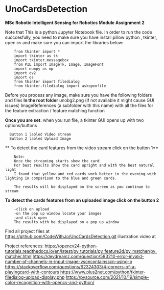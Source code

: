 # UnoCardsDetection
**MSc Robotic Intelligent Sensing for Robotics Module Assignment 2**

Note that This is a python Jupyter Notebook file.
In order to run the code succcesfully, you need to make sure you have 
install pillow python , tkinter, open cv and make sure you can import the libraries below: 

        from tkinter import * 
        import tkinter as tk
        import tkinter.messagebox
        from PIL import ImageTk, Image, ImageFont
        import numpy as np
        import cv2
        import os
        from tkinter import filedialog
        from tkinter.filedialog import askopenfile
    
Before you process any image, make sure you have the following folders and files 
**In the root folder** 
  unobg2.png (if not available it might cause GUI issues) 
  ImageReferences (a subfolder with this name) with all the files for the feature extraction / feature matching function
 
**Once you are set:**
when you run file, a tkinter GUI opens up with two options/buttons

      Button 1 labled Video stream 
      Button 2 labled Upload Image 
  
 ** To detect the card features from the video stream click on the button 1**
    
        Note:
        Once the streaming starts show the card 
        For best results show the card upright and with the best natural light 
        I found that yellow and red cards work better in the evening with lighting in comparison to the blue and green cards.

        The results will be displayed on the screen as you continue to stream
    
  **To detect the cards features from an uploaded image click on the button 2**
  
        -click on upload 
        -on the pop up window locate your images 
        -and click open 
        The results with be displayed on a pop up window 
  
Find all project files at https://github.com/CodeWithJo/UnoCardsDetection.git
illustration video at 


Project references:
https://opencv24-python-tutorials.readthedocs.io/en/latest/py_tutorials/py_feature2d/py_matcher/py_matcher.html
https://devdreamz.com/question/583210-error-invalid-number-of-channels-in-input-image-vscncontainsscn-using-o
https://stackoverflow.com/questions/62324303/4-corners-of-a-playingcard-with-contours
https://www.plus2net.com/python/tkinter-filedialog-upload-display.php
https://pysource.com/2021/10/19/simple-color-recognition-with-opencv-and-python/
